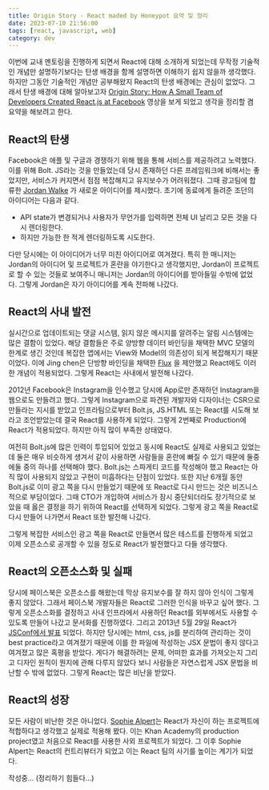 ```yaml
---
title: Origin Story - React maded by Honeypot 요약 및 정리
date: 2023-07-10 21:56:00
tags: [react, javascript, web]
category: dev
---
```


이번에 교내 멘토링을 진행하게 되면서 React에 대해 소개하게 되었는데 무작정 기술적인 개념만 설명하기보다는 탄생 배경을 함께 설명하면 이해하기 쉽지 않을까 생각했다. 하지만 그동안 기술적인 개념만 공부해왔지 React의 탄생 배경에는 관심이 없었다. 그래서 탄생 배경에 대해 알아보고자 [Origin Story: How A Small Team of Developers Created React.js at Facebook](https://www.youtube.com/watch?v=8pDqJVdNa44) 영상을 보게 되었고 생각을 정리할 겸 요약을 해보려고 한다.

## React의 탄생

Facebook은 애플 및 구글과 경쟁하기 위해 웹을 통해 서비스를 제공하려고 노력했다. 이를 위해 Bolt. JS라는 것을 만들었는데 당시 존재하던 다른 프레임워크에 비해서는 좋았지만, 서비스가 커지면서 점점 복잡해지고 유지보수가 어려워졌다. 그때 광고팀에 합류한 [Jordan Walke](https://github.com/jordwalke) 가 새로운 아이디어를 제시했다. 초기에 동료에게 들려준 조던의 아이디어는 다음과 같다.

- API state가 변경되거나 사용자가 무언가를 입력하면 전체 UI 날리고 모든 것을 다시 렌더링한다.
- 하지만 가능한 한 적게 렌더링하도록 시도한다.

다만 당시에는 이 아이디어가 너무 미친 아이디어로 여겨졌다. 특히 한 매니저는 Jordan의 아이디어 및 프로젝트가 혼란을 야기한다고 생각했지만, Jordan이 프로젝트로 할 수 있는 것들로 보여주니 매니저는 Jordan의 아이디어를 받아들일 수밖에 없었다. 그렇게 Jordan은 자기 아이디어를 계속 전파해 나갔다.

## React의 사내 발전

실시간으로 업데이트되는 댓글 시스템, 읽지 않은 메시지를 알려주는 알림 시스템에는 많은 결함이 있었다. 해당 결함들은 주로 양방향 데이터 바인딩을 채택한 MVC 모델의 한계로 생긴 것인데 복잡한 앱에서는 View와 Model의 의존성이 되게 복잡해지기 때문이었다. 이에 Jing chen은 단방향 바인딩을 채택한 [Flux](https://ko.legacy.reactjs.org/blog/2014/05/06/flux.html) 을 제안했고 React에도 이러한 개념이 적용되었다. 그렇게 React는 사내에서 발전해 나갔다.

2012년 Facebook은 Instagram을 인수했고 당시에 App로만 존재하던 Instagram을 웹으로도 만들려고 했다. 그렇게 Instagram으로 파견된 개발자와 디자이너는 CSR으로 만들라는 지시를 받았고 인프라팀으로부터 Bolt.js, JS.HTML 또는 React를 시도해 보라고 조언받았는데 결국 React를 사용하게 되었다. 그렇게 2번째로 Production에 React가 적용되었다. 하지만 아직 많이 부족한 상태였다.

여전히 Bolt.js에 많은 인력이 투입되어 있었고 동시에 React도 실제로 사용되고 있었는데 둘은 매우 비슷하게 생겨서 같이 사용하면 사람들을 혼란에 빠질 수 있기 때문에 둘중에둘 중의 하나를 선택해야 했다. Bolt.js는 스파게티 코드를 작성해야 했고 React는 아직 많이 사용되지 않았고 구현이 미흡하다는 단점이 있었다. 또한 지난 6개월 동안 Bolt.js로 이미 광고 쪽을 다시 만들었기 때문에 또 React로 다시 만드는 것은 비즈니스적으로 부담이었다. 그때 CTO가 개입하여 서비스가 잠시 중단되더라도 장기적으로 보았을 때 옳은 결정을 하기 위하여 React를 선택하게 되었다. 그렇게 광고 쪽을 React로 다시 만들어 나가면서 React 또한 발전해 나갔다.

그렇게 복잡한 서비스인 광고 쪽을 React로 만들면서 많은 테스트를 진행하게 되었고 이제 오픈소스로 공개할 수 있을 정도로 React가 발전했다고 다들 생각했다.

## React의 오픈소스화 및 실패

당시에 페이스북은 오픈소스를 해왔는데 막상 유지보수를 잘 하지 않아 인식이 그렇게 좋지 않았다. 그래서 페이스북 개발자들은 React로 그러한 인식을 바꾸고 싶어 했다. 그렇게 오픈소스화를 결정하고 사내 인프라에서 사용하던 React를 외부에서도 사용할 수 있도록 만들어 나갔고 문서화를 진행하였다. 그리고 2013년 5월 29일 React가 [JSConf에서 발표](https://www.youtube.com/watch?v=GW0rj4sNH2w&ab_channel=JSConf) 되었다. 하지만 당시에는 html, css, js를 분리하여 관리하는 것이 best practice라고 여겨졌기 때문에 이를 한 파일에 작성하는 JSX 문법이 좋지 않다고 여겨졌고 많은 혹평을 받았다. 게다가 해결하려는 문제, 어떠한 효과를 가져오는지 그리고 디자인 원칙이 뭔지에 관해 다루지 않았다 보니 사람들은 자연스럽게 JSX 문법을 비난할 수 밖에 없었다. 그렇게 React는 많은 비난을 받았다.

## React의 성장

모든 사람이 비난한 것은 아니었다. [Sophie Alpert](https://www.linkedin.com/in/sophiebits/)는 React가 자신이 하는 프로젝트에 적합하다고 생각했고 실제로 적용해 봤다. 이는 Khan Academy의 production project였고 처음으로 React를 사용한 사외 프로젝트가 되었다. 그 이후 Sophie Alpert는 React의 컨트리뷰터가 되었고 이는 React 팀의 사기를 높이는 계기가 되었다.

작성중... (정리하기 힘들다...)
